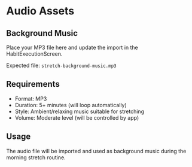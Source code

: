 # Audio Assets

## Background Music
Place your MP3 file here and update the import in the HabitExecutionScreen.

Expected file: `stretch-background-music.mp3`

## Requirements
- Format: MP3
- Duration: 5+ minutes (will loop automatically)
- Style: Ambient/relaxing music suitable for stretching
- Volume: Moderate level (will be controlled by app)

## Usage
The audio file will be imported and used as background music during the morning stretch routine.